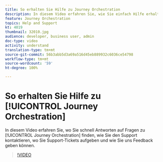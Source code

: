 ```yaml
---
title: So erhalten Sie Hilfe zu Journey Orchestration
description: In diesem Video erfahren Sie, wie Sie einfach Hilfe erhalten können
feature: Journey Orchestration
topics: Help and Support
kt: 4019
thumbnail: 32010.jpg
audience: developer, business user, admin
doc-type: video
activity: understand
translation-type: tm+mt
source-git-commit: 56b3abb5d3a69a516d45eb889932c6036ce54798
workflow-type: tm+mt
source-wordcount: '59'
ht-degree: 100%

---
```



# So erhalten Sie Hilfe zu [!UICONTROL Journey Orchestration]

In diesem Video erfahren Sie, wo Sie schnell Antworten auf Fragen zu [!UICONTROL Journey Orchestration] finden, wie Sie den Support kontaktieren, wo Sie Support-Tickets aufgeben und wie Sie uns Feedback geben können.

>[!VIDEO](https://video.tv.adobe.com/v/32010?quality=12)
